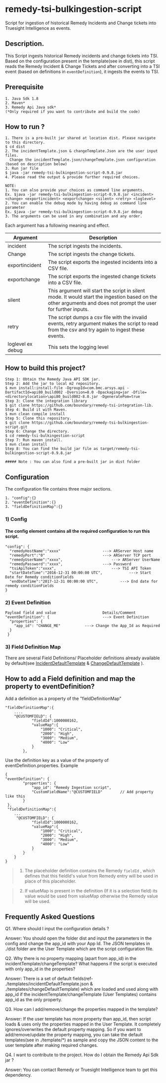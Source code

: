 # remedy-tsi-bulkingestion-script
Script for ingestion of historical Remedy Incidents and Change tickets into Truesight Intelligence as events.

## Description.

This Script ingests historical Remedy incidents and change tickets into TSI. Based on the configuration present in the template(see in dist), this script reads the Remedy Incident & Change Tickets and after converting into a TSI event (based on definitions in  `eventDefinition`), it ingests the events to TSI.


## Prerequisite 
```
1. Java Sdk 1.8
2. Maven*
3. Remedy Api Java sdk*
(*Only required if you want to contribute and build the code)
```

## How to run ?
```
1. There is a pre-built jar shared at location dist. Please navigate to this directory.
$ cd dist
2. The incidentTemplate.json & changeTemplate.Json are the user input files.
  Change the incidentTemplate.json/changeTemplate.json configuration (based on description below)
3. Run jar file
$ java -jar remedy-tsi-bulkingestion-script-0.9.8.jar
4. Please read the output & provide further required choices.
```
```
NOTE:
1. You can also provide your choices as command line arguments.
Ex. $java -jar remedy-tsi-bulkingestion-script-0.9.8.jar <incident> <change> <exportincident> <exportchange> <silent> <retry> <loglevel>
2. You can enable the debug mode by having debug as command line parameter 
Ex. $java -jar remedy-tsi-bulkingestion-script-0.9.8.jar debug
3. The arguments can be used in any combination and any order.
```
 Each argument has a following meaning and effect.
 
   | Argument        | Description													|
   |-----------------|---------------------------------------------------------------|
   |incident		 | The script ingests the incidents.     			 		| 
   |Change			 | The script ingests the change tickets.			   	   	|
   |exportincident   | The script exports the ingested incidents into a CSV file.     |
   |exportchange     | The script exports the ingested change tickets into a CSV file.|
   |silent    		 | This argument will start the script in silent mode. It would start the ingestion based on the other arguments and does not prompt the user for further inputs.|
   |retry		     | The script dumps a csv file with the invalid events, retry argument makes the script to read from the csv and try again to ingest these events.|
   |loglevel ex debug| This sets the logging level									|

## How to build this project? 
```
Step 1: Obtain the Remedy Java API SDK jar.
Step 2: Add the jar to local m2 repository.
$ mvn install:install-file -DgroupId=com.bmc.arsys.api -DartifactId=api80_build002 -Dversion=8.0 -Dpackaging=jar -Dfile=<directorylocation>\api80_build002-8.0.jar -DgeneratePom=true
Step 3: Clone the integration library 
$ git clone https://github.com/boundary/remedy-tsi-integration-lib.
Step 4: Build it with Maven.
$ mvn clean compile install
Step 5: Clone this repository.
$ git clone https://github.com/boundary/remedy-tsi-bulkingestion-script.git
Step 6: Change the directory.
$ cd remedy-tsi-bulkingestion-script
Step 7: Run maven install.
$ mvn clean install
Step 8: You can find the build jar file as target/remedy-tsi-bulkingestion-script-0.9.8.jar

##### Note : You can also find a pre-built jar in dist folder
```
## Configuration
   The configuration file contains three major sections.

    1. "config":{}
    2. "eventDefinition":{}
    3. "fieldDefinitionMap":{}


### 1) Config

#### The config element contains all the required configuration to run this script.
```
"config": {
  "remedyHostName":"xxxx"  					---> ARServer Host name
  "remedyPort":"0"  						---> ARServer TCP port
  "remedyUserName":"xxxx",  					---> ARServer UserName
  "remedyPassword":"xxxx",					---> Password
  "tsiApiToken":"xxxx",       					---> TSI API Token
  "startDateTime":"2016-12-31 00:00:00 UTC", 	 		---> Start Date for Remedy conditionFields
  "endDateTime":"2017-12-31 00:00:00 UTC", 			---> End date for remedy conditionFields
}

```


### 2) Event Definition
```
Payload field and value						Details/Comment
"eventDefinition": {						---> Event Definition
  "properties": {
    "app_id": "CHANGE_ME" 			---> Change the App_Id as Required
  }
 }
```

### 3) Field Definition Map

There are several Field Definitions/ Placeholder definitions already available by default(see [IncidentDefaultTemplate](https://github.com/boundary/remedy-tsi-bulkingestion-script/blob/master/templates/incidentDefaultTemplate.json) & [ChangeDefaultTemplate](https://github.com/boundary/remedy-tsi-bulkingestion-script/blob/master/templates/changeDefaultTemplate.json) ).

## How to add a Field definition and map the property to eventDefinition?

Add a definition as a property of the "fieldDefinitionMap"
```
"fieldDefinitionMap":{
	....
	"@CUSTOMFIELD": {
			"fieldId":1000000162,
			"valueMap":{
				"1000": "Critical",
				"2000": "High",
				"3000": "Medium",
				"4000": "Low"
			}
		},
```


Use the definition key as a value of the property of eventDefinition.properties.
Example
```
{
"eventDefinition": {						  
		"properties": {
			"app_id": "Remedy Ingestion script",
			"CustomFieldName":"@CUSTOMFIELD"		// Add property like this
		}
 },
 "fieldDefinitionMap":{
 	...
	 "@CUSTOMFIELD": {
			"fieldId":1000000162,
			"valueMap":{
				"1000": "Critical",
				"2000": "High",
				"3000": "Medium",
				"4000": "Low"
			}
		}
	}
}
```
> 1. The placeholder definition contains the Remedy `fieldId` , which defines that this fieldId's value from Remedy entry will be used in place of this placeholder.

> 2. If valueMap is present in the definition (If it is a selection field) its value would be used from valueMap otherwise the Remedy value will be used.

## Frequently Asked Questions

Q1. Where should I input the configuration details ?

Answer: You should open the folder dist and input the parameters in the config and change the app_id with your App Id. The JSON templates in ./dist folder are the User Template which are the script configuration file.

Q2. Why there is no property mapping (apart from app_id) in the incidentTemplate/changeTemplate? What happens if the script is executed with only app_id in the properties?

Answer: There is a set of default fields(ref- ./templates/incidentDefaultTemplate.json & ./templates/changeDefaultTemplate) which are loaded and used along with app_id if the incidentTemplate/changeTemplate (User Templates) contains app_id as the only property.

Q3. How can I add/remove/change the properties mapped in the template?

Answer: If the user template has more property than app_id, then script loads & uses only the properties mapped in the User Template. It completely ignores/overwrites the default property mapping. So if you want to add/remove/update the property mapping, you can take the default templates(see in ./template/*) as sample and copy the JSON content to the user template after making required changes.

Q4. I want to contribute to the project. How do I obtain the Remedy Api Sdk jar ?

Answer: You can contact Remedy or Truesight Intelligence team to get this dependency.

